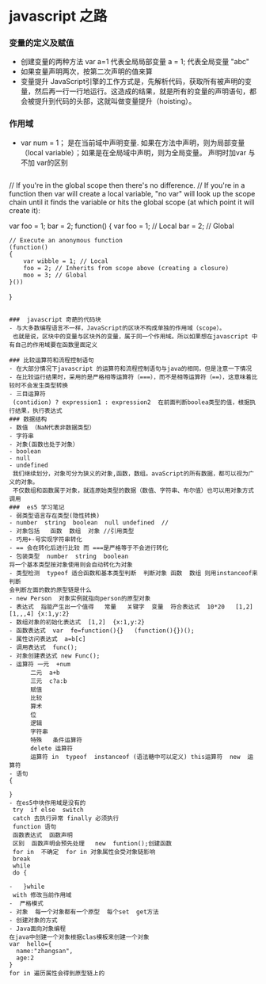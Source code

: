 #  javascript  之路
### 变量的定义及赋值  
- 创建变量的两种方法 
  var a=1 代表全局局部变量
  a = 1;  代表全局变量
  "abc"
- 如果变量声明两次，按第二次声明的值来算
- 变量提升
JavaScript引擎的工作方式是，先解析代码，获取所有被声明的变量，然后再一行一行地运行。这造成的结果，就是所有的变量的声明语句，都会被提升到代码的头部，这就叫做变量提升（hoisting）。
### 作用域
- var num = 1；
  是在当前域中声明变量. 如果在方法中声明，则为局部变量（local variable）；如果是在全局域中声明，则为全局变量。 
  声明时加var  与  不加  var的区别

  ```
// If you're in the global scope then there's no difference.
// If you're in a function then var will create a local variable, "no var" will look up the scope chain until it finds the variable or hits the global scope (at which point it will create it):

var foo = 1;
 bar = 2;
 function()
 {
    var foo = 1; // Local
    bar = 2;     // Global

    // Execute an anonymous function
    (function()
    {
        var wibble = 1; // Local
        foo = 2; // Inherits from scope above (creating a closure)
        moo = 3; // Global
    }())
}
  ```

###  javascript 奇葩的代码块
 - 与大多数编程语言不一样，JavaScript的区块不构成单独的作用域（scope）。
   也就是说，区块中的变量与区块外的变量，属于同一个作用域。所以如果想在javascript 中有自己的作用域要在函数里面定义

### 比较运算符和流程控制语句
 - 在大部分情况下javascript 的运算符和流程控制语句与java的相同，但是注意一下情况
 - 在比较运行结果时，采用的是严格相等运算符（===），而不是相等运算符（==），这意味着比较时不会发生类型转换
 - 三目运算符 
   (contidion) ? expression1 : expression2  在前面判断boolea类型的值，根据执行结果，执行表达式
### 数据结构
 - 数值 （NaN代表非数据类型）
 - 字符串
 - 对象(函数也处于对象）
 - boolean
 - null
 - undefined 
   我们继续划分，对象可分为狭义的对象,函数，数组。avaScript的所有数据，都可以视为广义的对象。
   不仅数组和函数属于对象，就连原始类型的数据（数值、字符串、布尔值）也可以用对象方式调用
###  es5 学习笔记
- 弱类型语言存在类型(隐性转换)
- number  string  boolean  null undefined  // 
- 对象包括   函数  数组  对象 //引用类型
- 巧用+-号实现字符串转化
- == 会在转化后进行比较 而 ===是严格等于不会进行转化
- 包装类型  number  string  boolean
  将一个基本类型按对象使用则会自动转化为对象
- 类型检测  typeof 适合函数和基本类型判断  判断对象 函数  数组 则用instanceof来判断
  会判断左面的数的原型链是什么
- new Person  对象实例就指向person的原型对象
- 表达式  指能产生出一个值得   常量   关键字  变量  符合表达式  10*20   [1,2]  [1,,,4] {x:1,y:2}
- 数组对象的初始化表达式  [1,2]  {x:1,y:2}
- 函数表达式  var  fe=function(){}   (function(){})();
- 属性访问表达式  a=b[c] 
- 调用表达式  func();
- 对象创建表达式 new Func();
- 运算符 一元  +num
        二元  a+b
        三元  c?a:b
        赋值
        比较
        算术
        位
        逻辑
        字符串
        特殊   条件运算符
        delete 运算符 
        运算符 in  typeof  instanceof (语法糖中可以定义) this运算符  new  运算符
- 语句
  {

  }
 - 在es5中块作用域是没有的 
   try  if else  switch 
   catch 去执行异常 finally 必须执行
   function 语句
   函数表达式  函数声明
   区别  函数声明会预先处理   new  funtion();创建函数
   for in  不确定  for in 对象属性会受对象链影响
   break  
   while
   do {

-   }while 
   with 修改当前作用域
-  严格模式
- 对象  每一个对象都有一个原型  每个set  get方法
- 创建对象的方式
- Java面向对象编程
  在java中创建一个对象根据clas模板来创建一个对象
  var  hello={
    name:"zhangsan",
    age:2
  }
  for in 遍历属性会得到原型链上的
  
  











